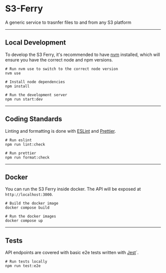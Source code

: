 # S3-Ferry
A generic service to trasnfer files to and from any S3 platform

---

## Local Development
To develop the S3 Ferry, it's recommended to have [nvm](https://github.com/nvm-sh/nvm) installed, which will ensure you have the correct node and npm versions.

```
# Run nvm use to switch to the correct node version
nvm use

# Install node dependencies
npm install

# Run the development server
npm run start:dev
```

---

## Coding Standards
Linting and formatting is done with [ESLint](https://eslint.org/) and [Prettier](https://prettier.io/). 
```
# Run eslint
npm run lint:check

# Run prettier
npm run format:check
```

---

## Docker
You can run the S3 Ferry inside docker. The API will be exposed at `http://localhost:3000`.

```
# Build the docker image
docker compose build

# Run the docker images
docker compose up
```

---

## Tests
API endpoints are covered with basic e2e tests written with [Jest](https://jestjs.io/)´.

```
# Run tests locally
npm run test:e2e
```
